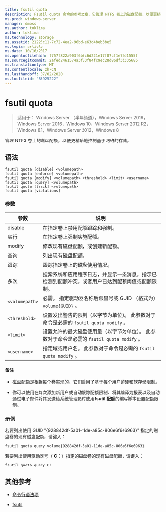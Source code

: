 ```yaml
---
title: fsutil quota
description: Fsutil quota 命令的参考文章，它管理 NTFS 卷上的磁盘配额，以便更精确地控制基于网络的存储。
ms.prod: windows-server
manager: dmoss
ms.author: toklima
author: toklima
ms.technology: storage
ms.assetid: 21225c11-7c72-4ea2-96bd-e63d4beb3be5
ms.topic: article
ms.date: 10/16/2017
ms.openlocfilehash: f757f822a903f6b5c6d221e17f87cf1e73d1555f
ms.sourcegitcommit: 2afed2461574a3f53f84fc9ec28d86df3b335685
ms.translationtype: MT
ms.contentlocale: zh-CN
ms.lasthandoff: 07/02/2020
ms.locfileid: "85925222"
---
```

# <a name="fsutil-quota"></a>fsutil quota

> 适用于： Windows Server （半年频道），Windows Server 2019，Windows Server 2016，Windows 10，Windows Server 2012 R2，Windows 8.1，Windows Server 2012，Windows 8

管理 NTFS 卷上的磁盘配额，以便更精确地控制基于网络的存储。

## <a name="syntax"></a>语法

```
fsutil quota [disable] <volumepath>
fsutil quota [enforce] <volumepath>
fsutil quota [modify] <volumepath> <threshold> <limit> <username>
fsutil quota [query] <volumepath>
fsutil quota [track] <volumepath>
fsutil quota [violations]
```

### <a name="parameters"></a>参数

| 参数 | 说明 |
| --------- | ----------- |
| disable | 在指定卷上禁用配额跟踪和强制。 |
| 实行 | 在指定卷上强制实施配额。 |
| modify | 修改现有磁盘配额，或创建新配额。 |
| 查询 | 列出现有磁盘配额。 |
| 跟踪 | 跟踪指定卷上的磁盘使用情况。 |
| 多次 | 搜索系统和应用程序日志，并显示一条消息，指示已检测到配额冲突，或者用户已达到配额阈值或配额限制。 |
| `<volumepath>` | 必需。 指定驱动器名称后跟冒号或 GUID （格式为） `volume{GUID}` 。 |
| `<threshold>`  | 设置发出警告的限制（以字节为单位）。 此参数对于命令是必需的 `fsutil quota modify` 。 |
| `<limit>` | 设置允许的最大磁盘使用量（以字节为单位）。 此参数对于命令是必需的 `fsutil quota modify` 。 |
| `<username>` | 指定域或用户名。 此参数对于命令是必需的 `fsutil quota modify` 。 |

#### <a name="remarks"></a>备注

- 磁盘配额是根据每个卷实现的，它们启用了基于每个用户的硬和软存储限制。

- 你可以使用在每次添加新用户或自动跟踪配额限制、将其编译为报表以及自动通过电子邮件将其发送给系统管理员时使用**fsutil 配额**的编写脚本设置配额限制。

### <a name="examples"></a>示例

若要列出使用 GUID "{928842df-5a01-11de-a85c-806e6f6e6963}" 指定的磁盘卷的现有磁盘配额，请键入：

```
fsutil quota query volume{928842df-5a01-11de-a85c-806e6f6e6963}
```

若要列出使用驱动器号（ **C：**）指定的磁盘卷的现有磁盘配额，请键入：

```
fsutil quota query C:
```

## <a name="additional-references"></a>其他参考

- [命令行语法项](command-line-syntax-key.md)

- [fsutil](fsutil.md)
